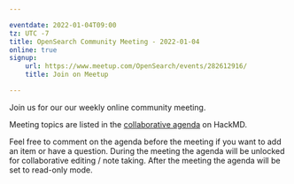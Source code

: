 ```yaml
---

eventdate: 2022-01-04T09:00
tz: UTC -7
title: OpenSearch Community Meeting - 2022-01-04
online: true
signup:
    url: https://www.meetup.com/OpenSearch/events/282612916/
    title: Join on Meetup

---
```


Join us for our our weekly online community meeting.

Meeting topics are listed in the [collaborative agenda](https://hackmd.io/@HmdZWaVnQU6M8icdvC5TwQ/BJ_0k1K9F?both=) on HackMD.

Feel free to comment on the agenda before the meeting if you want to add an item or have a question.
During the meeting the agenda will be unlocked for collaborative editing / note taking. After the meeting the agenda will be set to read-only mode.
